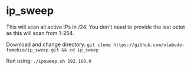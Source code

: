 # ip_sweep
This will scan all active IPs in /24. You don't need to provide the last octet as this will scan from 1-254.



Download and change directory:
`git clone https://github.com/olabode-famobio/ip_sweep.git && cd ip_sweep`

Run using:
`./ipsweep.sh 192.168.0` 

